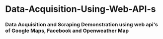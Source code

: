 # Data-Acquisition-Using-Web-API-s

### Data Acquisition and Scraping Demonstration using web api's of Google Maps, Facebook and Openweather Map
